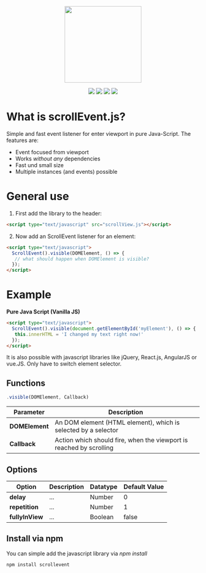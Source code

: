 <p align="center">
<img src="https://www.bit01.de/wp-content/uploads/2020/03/scrollEvent-logo.png" height="200" />
</p>
  
<p align="center">
<img src="https://img.shields.io/github/size/bitnulleins/scrollEvent.js/src/scrollEvent.min.js?label=size%20%28minimize%29" /> <img src="https://img.shields.io/npm/v/scrolleventjs" /> <img src="https://img.shields.io/npm/dm/scrolleventjs" />  <img src="https://img.shields.io/github/issues/bitnulleins/scrollEvent.js" /> 
</p>

# What is scrollEvent.js?
Simple and fast event listener for enter viewport in pure Java-Script. The features are:
* Event focused from viewport
* Works *without any* dependencies
* Fast und small size
* Multiple instances (and events) possible

# General use
1. First add the library to the header:
```html
<script type="text/javascript" src="scrollView.js"></script>
```
2. Now add an ScrollEvent listener for an element:

```html
<script type="text/javascript">
  ScrollEvent().visible(DOMElement, () => {
   // what should happen when DOMElement is visible?
  });
</script>
```

# Example

**Pure Java Script (Vanilla JS)**
```html
<script type="text/javascript">
  ScrollEvent().visible(document.getElementById('myElement'), () => {
   this.innerHTML = 'I changed my text right now!'
  });
</script>
```

It is also possible with javascript libraries like jQuery, React.js, AngularJS or vue.JS. Only have to switch element selector.

## Functions

```javascript
.visible(DOMElement, Callback)
```

Parameter | Description
--- | ---
**DOMElement** | An DOM element (HTML element), which is selected by a selector
**Callback** | Action which should fire, when the viewport is reached by scrolling

## Options
Option | Description | Datatype | Default Value
--- | --- | --- | ---
**delay** | ... | Number | 0
**repetition** | ... | Number |  1
**fullyInView** | ... | Boolean | false

## Install via npm

You can simple add the javascript library via *npm install*

```shell
npm install scrollevent
```
